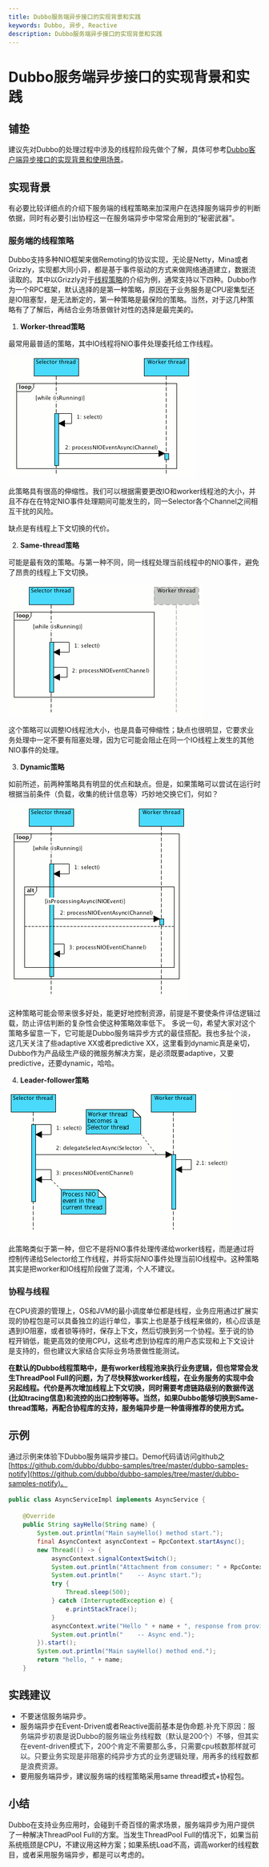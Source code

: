 ```yaml
---
title: Dubbo服务端异步接口的实现背景和实践
keywords: Dubbo, 异步, Reactive
description: Dubbo服务端异步接口的实现背景和实践
---
```


# Dubbo服务端异步接口的实现背景和实践

## 铺垫
建议先对Dubbo的处理过程中涉及的线程阶段先做个了解，具体可参考[Dubbo客户端异步接口的实现背景和使用场景](http://dubbo.apache.org/zh-cn/blog/dubboAsync_client.html)。

## 实现背景
有必要比较详细点的介绍下服务端的线程策略来加深用户在选择服务端异步的判断依据，同时有必要引出协程这一在服务端异步中常常会用到的“秘密武器”。

### 服务端的线程策略
Dubbo支持多种NIO框架来做Remoting的协议实现，无论是Netty，Mina或者Grizzly，实现都大同小异，都是基于事件驱动的方式来做网络通道建立，数据流读取的。其中以Grizzly对于[线程策略](https://javaee.github.io/grizzly/iostrategies.html)的介绍为例，通常支持以下四种。Dubbo作为一个RPC框架，默认选择的是第一种策略，原因在于业务服务是CPU密集型还是IO阻塞型，是无法断定的，第一种策略是最保险的策略。当然，对于这几种策略有了了解后，再结合业务场景做针对性的选择是最完美的。
1. __Worker-thread策略__

最常用最普适的策略，其中IO线程将NIO事件处理委托给工作线程。



![workerthread-strategy.png | center | 371x244](../../img/blog/dubboasyn_server/1.png "")


此策略具有很高的伸缩性。我们可以根据需要更改IO和worker线程池的大小，并且不存在在特定NIO事件处理期间可能发生的，同一Selector各个Channel之间相互干扰的风险。

缺点是有线程上下文切换的代价。

2. __Same-thread策略__

可能是最有效的策略。与第一种不同，同一线程处理当前线程中的NIO事件，避免了昂贵的线程上下文切换。


![samethread-strategy.png | center | 389x264](../../img/blog/dubboasyn_server/2.png "")


这个策略可以调整IO线程池大小，也是具备可伸缩性；缺点也很明显，它要求业务处理中一定不要有阻塞处理，因为它可能会阻止在同一个IO线程上发生的其他NIO事件的处理。

3. __Dynamic策略__

如前所述，前两种策略具有明显的优点和缺点。但是，如果策略可以尝试在运行时根据当前条件（负载，收集的统计信息等）巧妙地交换它们，何如？


![dynamic-strategy.png | center | 361x387](../../img/blog/dubboasyn_server/3.png "")


这种策略可能会带来很多好处，能更好地控制资源，前提是不要使条件评估逻辑过载，防止评估判断的复杂性会使这种策略效率低下。
多说一句，希望大家对这个策略多留意一下，它可能是Dubbo服务端异步方式的最佳搭配。我也多扯个淡，这几天关注了些adaptive XX或者predictive XX，这里看到dynamic真是亲切，Dubbo作为产品级生产级的微服务解决方案，是必须既要adaptive，又要predictive，还要dynamic，哈哈。

4. __Leader-follower策略__



![leaderfollower-strategy.png | center | 443x286](../../img/blog/dubboasyn_server/4.png "")

此策略类似于第一种，但它不是将NIO事件处理传递给worker线程，而是通过将控制传递给Selector给工作线程，并将实际NIO事件处理当前IO线程中。这种策略其实是把worker和IO线程阶段做了混淆，个人不建议。
### 协程与线程
在CPU资源的管理上，OS和JVM的最小调度单位都是线程，业务应用通过扩展实现的协程包是可以具备独立的运行单位，事实上也是基于线程来做的，核心应该是遇到IO阻塞，或者锁等待时，保存上下文，然后切换到另一个协程。至于说的协程开销低，能更高效的使用CPU，这些考虑到协程库的用户态实现和上下文设计是支持的，但也建议大家结合实际业务场景做性能测试。

__在默认的Dubbo线程策略中，是有worker线程池来执行业务逻辑，但也常常会发生ThreadPool Full的问题，为了尽快释放worker线程，在业务服务的实现中会另起线程。代价是再次增加线程上下文切换，同时需要考虑链路级别的数据传送(比如tracing信息)和流控的出口控制等等。当然，如果Dubbo能够切换到Same-thread策略，再配合协程库的支持，服务端异步是一种值得推荐的使用方式。__

## 示例
通过示例来体验下Dubbo服务端异步接口。Demo代码请访问github之[https://github.com/dubbo/dubbo-samples/tree/master/dubbo-samples-notify](https://github.com/dubbo/dubbo-samples/tree/master/dubbo-samples-notify)。
```java
public class AsyncServiceImpl implements AsyncService {

    @Override
    public String sayHello(String name) {
        System.out.println("Main sayHello() method start.");
        final AsyncContext asyncContext = RpcContext.startAsync();
        new Thread(() -> {
            asyncContext.signalContextSwitch();
            System.out.println("Attachment from consumer: " + RpcContext.getContext().getAttachment("consumer-key1"));
            System.out.println("    -- Async start.");
            try {
                Thread.sleep(500);
            } catch (InterruptedException e) {
                e.printStackTrace();
            }
            asyncContext.write("Hello " + name + ", response from provider.");
            System.out.println("    -- Async end.");
        }).start();
        System.out.println("Main sayHello() method end.");
        return "hello, " + name;
    }

```
## 实践建议
* 不要迷信服务端异步。
* 服务端异步在Event-Driven或者Reactive面前基本是伪命题.<span data-type="color" style="color:rgb(36, 41, 46)"><span data-type="background" style="background-color:rgb(255, 255, 255)">补充下原因：服务端异步初衷是说Dubbo的服务端业务线程数（默认是200个）不够，但其实在event-driven模式下，200个肯定不需要那么多，只需要cpu核数那样就可以。只要业务实现是非阻塞的纯异步方式的业务逻辑处理，用再多的线程数都是浪费资源。</span></span>
* 要用服务端异步，建议服务端的线程策略采用same thread模式+协程包。

## 小结
Dubbo在支持业务应用时，会碰到千奇百怪的需求场景，服务端异步为用户提供了一种解决ThreadPool Full的方案。当发生ThreadPool Full的情况下，如果当前系统瓶颈是CPU，不建议用这种方案；如果系统Load不高，调高worker的线程数目，或者采用服务端异步，都是可以考虑的。